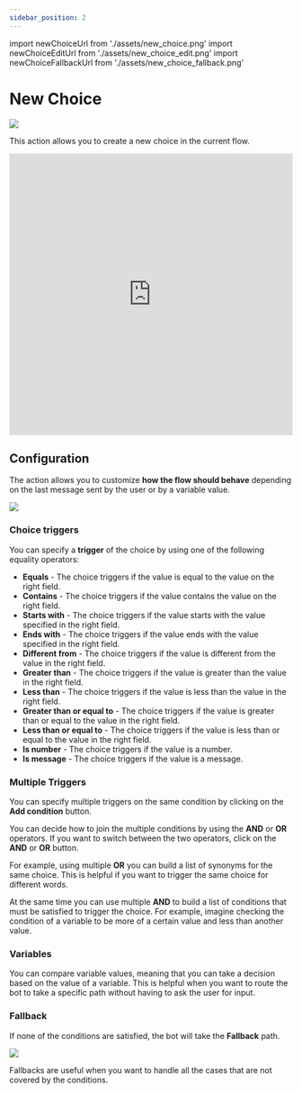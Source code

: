 ```yaml
---
sidebar_position: 2
---
```


import newChoiceUrl from './assets/new_choice.png'
import newChoiceEditUrl from './assets/new_choice_edit.png'
import newChoiceFallbackUrl from './assets/new_choice_fallback.png'

# New Choice

<img src={newChoiceUrl} width={180} />

This action allows you to create a new choice in the current flow.

<iframe width="100%" height="500" src="https://www.youtube.com/embed/0pbU9KPXcWI" title="How to use the &quot;New choice&quot; action - Callbell Chatbot" frameborder="0" allow="accelerometer; autoplay; clipboard-write; encrypted-media; gyroscope; picture-in-picture; web-share" allowfullscreen></iframe>

## Configuration

The action allows you to customize **how the flow should behave** depending on the last message sent by the user or by a variable value.

<img src={newChoiceEditUrl} width={300} />

### Choice triggers

You can specify a **trigger** of the choice by using one of the following equality operators:

- **Equals** - The choice triggers if the value is equal to the value on the right field.
- **Contains** - The choice triggers if the value contains the value on the right field.
- **Starts with** - The choice triggers if the value starts with the value specified in the right field.
- **Ends with** - The choice triggers if the value ends with the value specified in the right field.
- **Different from** - The choice triggers if the value is different from the value in the right field.
- **Greater than** - The choice triggers if the value is greater than the value in the right field.
- **Less than** - The choice triggers if the value is less than the value in the right field.
- **Greater than or equal to** - The choice triggers if the value is greater than or equal to the value in the right field.
- **Less than or equal to** - The choice triggers if the value is less than or equal to the value in the right field.
- **Is number** - The choice triggers if the value is a number.
- **Is message** - The choice triggers if the value is a message.

### Multiple Triggers

You can specify multiple triggers on the same condition by clicking on the **Add condition** button.

You can decide how to join the multiple conditions by using the **AND** or **OR** operators. If you want to switch between the two operators, click on the **AND** or **OR** button.

For example, using multiple **OR** you can build a list of synonyms for the same choice. This is helpful if you want to trigger the same choice for different words.

At the same time you can use multiple **AND** to build a list of conditions that must be satisfied to trigger the choice. For example, imagine checking the condition of a variable to be more of a certain value and less than another value.


### Variables

You can compare variable values, meaning that you can take a decision based on the value of a variable. This is helpful when you want to route the bot to take a specific path without having to ask the user for input.

### Fallback

If none of the conditions are satisfied, the bot will take the **Fallback** path.

<img src={newChoiceFallbackUrl} width={500} />

Fallbacks are useful when you want to handle all the cases that are not covered by the conditions.